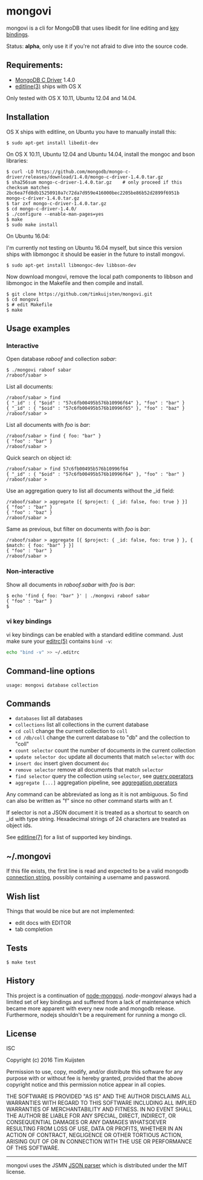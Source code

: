 # mongovi

mongovi is a cli for MongoDB that uses libedit for line editing and [key bindings].

Status: **alpha**, only use it if you're not afraid to dive into the source code.


## Requirements:
* [MongoDB C Driver] 1.4.0
* [editline(3)] ships with OS X

Only tested with OS X 10.11, Ubuntu 12.04 and 14.04.


## Installation

OS X ships with editline, on Ubuntu you have to manually install this:

    $ sudo apt-get install libedit-dev

On OS X 10.11, Ubuntu 12.04 and Ubuntu 14.04, install the mongoc and bson libraries:

    $ curl -LO https://github.com/mongodb/mongo-c-driver/releases/download/1.4.0/mongo-c-driver-1.4.0.tar.gz
    $ sha256sum mongo-c-driver-1.4.0.tar.gz    # only proceed if this checksum matches
    2bc6ea7fd8db15250910a7c72da7d959e416000bec2205be86b52d2899f6951b  mongo-c-driver-1.4.0.tar.gz
    $ tar zxf mongo-c-driver-1.4.0.tar.gz
    $ cd mongo-c-driver-1.4.0/
    $ ./configure --enable-man-pages=yes
    $ make
    $ sudo make install

On Ubuntu 16.04:

I'm currently not testing on Ubuntu 16.04 myself, but since this version ships
with libmongoc it should be easier in the future to install mongovi.

    $ sudo apt-get install libmongoc-dev libbson-dev

Now download mongovi, remove the local path components to libbson and libmongoc
in the Makefile and then compile and install.

    $ git clone https://github.com/timkuijsten/mongovi.git
    $ cd mongovi
    $ # edit Makefile
    $ make


## Usage examples

### Interactive

Open database *raboof* and collection *sabar*:

    $ ./mongovi raboof sabar
    /raboof/sabar > 

List all documents:

    /raboof/sabar > find
    { "_id" : { "$oid" : "57c6fb00495b576b10996f64" }, "foo" : "bar" }
    { "_id" : { "$oid" : "57c6fb00495b576b10996f65" }, "foo" : "baz" }
    /raboof/sabar > 

List all documents with *foo* is *bar*:

    /raboof/sabar > find { foo: "bar" }
    { "foo" : "bar" }
    /raboof/sabar > 

Quick search on object id:

    /raboof/sabar > find 57c6fb00495b576b10996f64
    { "_id" : { "$oid" : "57c6fb00495b576b10996f64" }, "foo" : "bar" }
    /raboof/sabar > 

Use an aggregation query to list all documents without the _id field:

    /raboof/sabar > aggregate [{ $project: { _id: false, foo: true } }]
    { "foo" : "bar" }
    { "foo" : "baz" }
    /raboof/sabar > 

Same as previous, but filter on documents with *foo* is *bar*:

    /raboof/sabar > aggregate [{ $project: { _id: false, foo: true } }, { $match: { foo: "bar" } }]
    { "foo" : "bar" }
    /raboof/sabar > 

### Non-interactive

Show all documents in *raboof.sabar* with *foo* is *bar*:

    $ echo 'find { foo: "bar" }' | ./mongovi raboof sabar
    { "foo" : "bar" }
    $

### vi key bindings

vi key bindings can be enabled with a standard editline command. Just make sure
your [editrc(5)] contains `bind -v`:

```sh
echo "bind -v" >> ~/.editrc
```

## Command-line options

    usage: mongovi database collection


## Commands

* `databases` list all databases
* `collections` list all collections in the current database
* `cd coll` change the current collection to `coll`
* `cd /db/coll` change the current database to "db" and the collection to "coll"
* `count selector` count the number of documents in the current collection
* `update selector doc` update all documents that match `selector` with `doc`
* `insert doc` insert given document `doc`
* `remove selector` remove all documents that match `selector`
* `find selector` query the collection using `selector`, see [query operators]
* `aggregate [...]` aggregation pipeline, see [aggregation operators]

Any command can be abbreviated as long as it is not ambiguous. So find can also be
written as "f" since no other command starts with an f.

If selector is not a JSON document it is treated as a shortcut to search on _id
with type string. Hexadecimal strings of 24 characters are treated as object ids.

See [editline(7)] for a list of supported key bindings.


## ~/.mongovi

If this file exists, the first line is read and expected to be a valid mongodb
[connection string], possibly containing a username and password.


## Wish list

Things that would be nice but are not implemented:
* edit docs with EDITOR
* tab completion


## Tests

    $ make test


## History

This project is a continuation of [node-mongovi]. *node-mongovi* always had a
limited set of key bindings and suffered from a lack of maintenance which became
more apparent with every new node and mongodb release. Furthermore, nodejs
shouldn't be a requirement for running a mongo cli.


## License

ISC

Copyright (c) 2016 Tim Kuijsten

Permission to use, copy, modify, and/or distribute this software for any
purpose with or without fee is hereby granted, provided that the above
copyright notice and this permission notice appear in all copies.

THE SOFTWARE IS PROVIDED "AS IS" AND THE AUTHOR DISCLAIMS ALL WARRANTIES
WITH REGARD TO THIS SOFTWARE INCLUDING ALL IMPLIED WARRANTIES OF
MERCHANTABILITY AND FITNESS. IN NO EVENT SHALL THE AUTHOR BE LIABLE FOR
ANY SPECIAL, DIRECT, INDIRECT, OR CONSEQUENTIAL DAMAGES OR ANY DAMAGES
WHATSOEVER RESULTING FROM LOSS OF USE, DATA OR PROFITS, WHETHER IN AN
ACTION OF CONTRACT, NEGLIGENCE OR OTHER TORTIOUS ACTION, ARISING OUT OF
OR IN CONNECTION WITH THE USE OR PERFORMANCE OF THIS SOFTWARE.

---

mongovi uses the JSMN [JSON parser] which is distributed under the MIT license.


[JSON parser]: http://zserge.com/jsmn.html
[editrc(5)]: http://man.openbsd.org/editrc.5
[editline(7)]: http://man.openbsd.org/editline.7
[editline(3)]: http://man.openbsd.org/editline.3
[key bindings]: http://man.openbsd.org/editline.7#Input_character_bindings
[MongoDB C Driver]: http://mongoc.org/
[aggregation operators]: https://docs.mongodb.com/manual/reference/operator/aggregation/
[query operators]: https://docs.mongodb.com/manual/reference/operator/query/
[connection string]: https://docs.mongodb.com/manual/reference/connection-string/
[node-mongovi]: https://www.npmjs.com/package/mongovi
